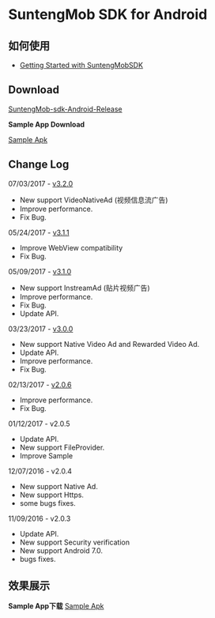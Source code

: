 # SuntengMob SDK for Android

## 如何使用

- [Getting Started with SuntengMobSDK](https://github.com/shunfei/suntengMob-sdk-android/blob/master/docs/Getting_Started.md)

## Download

[SuntengMob-sdk-Android-Release](https://github.com/shunfei/suntengMob-sdk-android/releases)

**Sample App Download**

[Sample Apk](https://raw.githubusercontent.com/shunfei/suntengMob-sdk-android/master/Sample/MobSample.apk)
 
## Change Log

07/03/2017 - [v3.2.0](https://github.com/shunfei/suntengMob-sdk-android/releases/tag/v3.2.0)

* New support VideoNativeAd (视频信息流广告)
* Improve performance.
* Fix Bug.

05/24/2017 - [v3.1.1](https://github.com/shunfei/suntengMob-sdk-android/releases/tag/v3.1.1)

* Improve WebView compatibility
* Fix Bug.

05/09/2017 - [v3.1.0](https://github.com/shunfei/suntengMob-sdk-android/releases/tag/v3.1.0)

* New support InstreamAd (贴片视频广告)
* Improve performance.
* Fix Bug.
* Update API.

03/23/2017 - [v3.0.0](https://github.com/shunfei/suntengMob-sdk-android/releases/tag/v3.0.0)

* New support Native Video Ad and Rewarded Video Ad.
* Update API.
* Improve performance.
* Fix Bug.

02/13/2017 - [v2.0.6](https://github.com/shunfei/suntengMob-sdk-android/releases/tag/v2.0.6)

* Improve performance.
* Fix Bug.

01/12/2017 - v2.0.5

* Update API.
* New support  FileProvider.
* Improve Sample

12/07/2016 - v2.0.4  

* New support Native Ad.  
* New support Https.   
* some bugs fixes.  

11/09/2016 - v2.0.3  

* Update API.  
* New support Security verification  
* New support Android 7.0.  
* bugs fixes.

## 效果展示

**Sample App下载**
 [Sample Apk](https://raw.githubusercontent.com/shunfei/suntengMob-sdk-android/master/Sample/MobSample.apk)  
